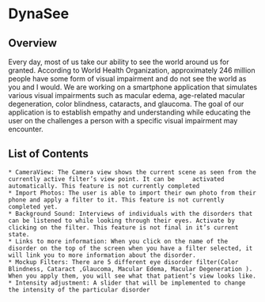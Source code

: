 DynaSee
===========================

## Overview

Every day, most of us take our ability to see the world around us for granted. According to World Health Organization, approximately 246 million people have some form of visual impairment and do not see the world as you and I would. We are working on a smartphone application that simulates various visual impairments such as macular edema, age-related macular degeneration, color blindness, cataracts, and glaucoma. The goal of our application is to establish empathy and understanding while educating the user on the challenges a person with a specific visual impairment may encounter.


## List of Contents 

    * CameraView: The Camera view shows the current scene as seen from the currently active filter’s view point. It can be     activated automatically. This feature is not currently completed
    * Import Photos: The user is able to import their own photo from their phone and apply a filter to it. This feature is not currently completed yet.
    * Background Sound: Interviews of individuals with the disorders that can be listened to while looking through their eyes. Activate by clicking on the filter. This feature is not final in it’s current state.
    * Links to more information: When you click on the name of the disorder on the top of the screen when you have a filter selected, it will link you to more information about the disorder.
    * Mockup Filters: There are 5 different eye disorder filter(Color Blindness, Cataract ,Glaucoma, Macular Edema, Macular Degeneration ). When you apply them, you will see what that patient’s view looks like. 
    * Intensity adjustment: A slider that will be implemented to change the intensity of the particular disorder



